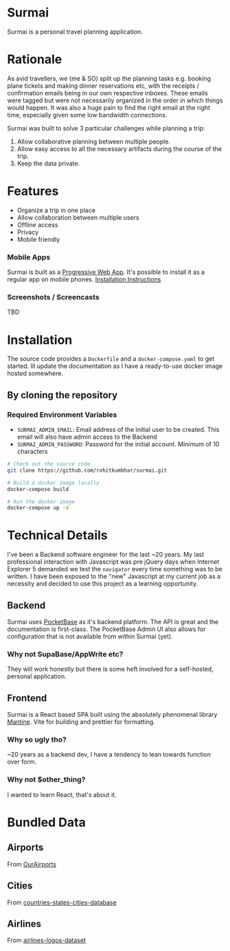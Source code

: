 # Surmai

Surmai is a personal travel planning application.

# Rationale

As avid travellers, we (me & SO) split up the planning tasks e.g. booking plane tickets and
making dinner reservations etc, with the receipts / confirmation emails being in our own
respective inboxes. These emails were tagged but were not necessarily organized in the order in
which things would happen. It was also a huge pain to find the right email at the right time, especially
given some low bandwidth connections.

Surmai was built to solve 3 particular challenges while planning a trip:

1. Allow collaborative planning between multiple people.
2. Allow easy access to all the necessary artifacts during the course of the trip.
3. Keep the data private.

# Features

- Organize a trip in one place
- Allow collaboration between multiple users
- Offline access
- Privacy
- Mobile friendly

### Mobile Apps
Surmai is built as a [Progressive Web App](https://developer.mozilla.org/en-US/docs/Web/Progressive_web_apps/Guides/What_is_a_progressive_web_app). It's possible 
to install it as a regular app on mobile phones. [Installation Instructions](https://support.google.com/chrome/answer/9658361?hl=en&co=GENIE.Platform%3DAndroid&oco=1)

### Screenshots / Screencasts
TBD



# Installation

The source code provides a `Dockerfile` and a `docker-compose.yaml` to get started. Ill update the documentation as I
have
a ready-to-use docker image hosted somewhere.

## By cloning the repository

### Required Environment Variables

- `SURMAI_ADMIN_EMAIL`: Email address of the initial user to be created. This email will also have admin access to the
Backend
- `SURMAI_ADMIN_PASSWORD`: Password for the initial account. Minimum of 10 characters

```bash
# Check out the source code
git clone https://github.com/rohitkumbhar/surmai.git

# Build a docker image locally
docker-compose build

# Run the docker image
docker-compose up -d
```

# Technical Details

I've been a Backend software engineer for the last ~20 years. My last professional interaction with Javascript was
pre jQuery days when Internet Explorer 5 demanded we test the `navigator` every time something was to be written. I have
been exposed to the "new" Javascript at my current job as a necessity and decided to use this project as a learning
opportunity.

## Backend

Surmai uses [PocketBase](https://pocketbase.io/) as it's backend platform. The API is great and the documentation is
first-class. The PocketBase Admin UI also allows for configuration that is not available from within Surmai (yet).

### Why not SupaBase/AppWrite etc?

They will work honestly but there is some heft involved for a self-hosted, personal application.

## Frontend

Surmai is a React based SPA built using the absolutely phenomenal library [Mantine](https://mantine.dev/). Vite for
building and prettier for formatting.

### Why so ugly tho?

~20 years as a backend dev, I have a tendency to lean towards function over form.

### Why not $other_thing?

I wanted to learn React, that's about it.

# Bundled Data

## Airports
From [OurAirports](https://ourairports.com/data/)

## Cities
From [countries-states-cities-database](https://github.com/dr5hn/countries-states-cities-database)

## Airlines
From [airlines-logos-dataset](https://github.com/imgmongelli/airlines-logos-dataset)